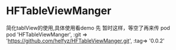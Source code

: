 # HFTableViewManger

 简化tablView的使用,具体使用看demo
 先 暂时这样，等空了再来传 pod
      
      pod 'HFTableViewManger', :git => 'https://github.com/helfyz/HFTableViewManger.git', :tag=> '0.0.2'

     
     
